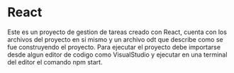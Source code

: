 # React
Este es un proyecto de gestion de tareas creado con React, cuenta con los archivos del proyecto en si mismo y un archivo odt que describe como se fue construyendo el proyecto. Para ejecutar el proyecto debe importarse desde algun editor de codigo como VisualStudio y ejecutar en una terminal del editor el comando npm start.
